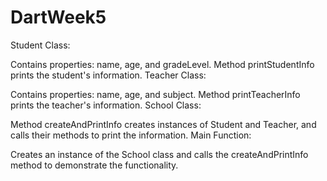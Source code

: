 # DartWeek5
Student Class:

Contains properties: name, age, and gradeLevel.
Method printStudentInfo prints the student's information.
Teacher Class:

Contains properties: name, age, and subject.
Method printTeacherInfo prints the teacher's information.
School Class:

Method createAndPrintInfo creates instances of Student and Teacher, and calls their methods to print the information.
Main Function:

Creates an instance of the School class and calls the createAndPrintInfo method to demonstrate the functionality.
